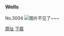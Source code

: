 ### Wells
No.3004
![图片不见了~~~](https://imgs.xkcd.com/comics/wells.png)

[原址](https://xkcd.com//3004) [下载](https://imgs.xkcd.com/comics/wells.png)

